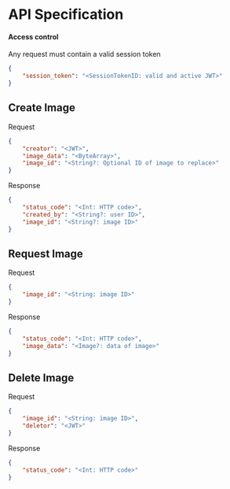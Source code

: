 # API Specification

#### Access control
Any request must contain a valid session token
```json
{
    "session_token": "<SessionTokenID: valid and active JWT>"
}
```

## Create Image

Request
```json
{
    "creator": "<JWT>",
    "image_data": "<ByteArray>",
    "image_id": "<String?: Optional ID of image to replace>"
}
```

Response
```json
{
    "status_code": "<Int: HTTP code>",
    "created_by": "<String?: user ID>",
    "image_id": "<String?: image ID>"
}
```

## Request Image

Request
```json
{
    "image_id": "<String: image ID>"
}
```

Response
```json
{
    "status_code": "<Int: HTTP code>",
    "image_data": "<Image?: data of image>"
}
```

## Delete Image

Request
```json
{
    "image_id": "<String: image ID>",
    "deletor": "<JWT>"
}
```

Response
```json
{
    "status_code": "<Int: HTTP code>"
}
```
